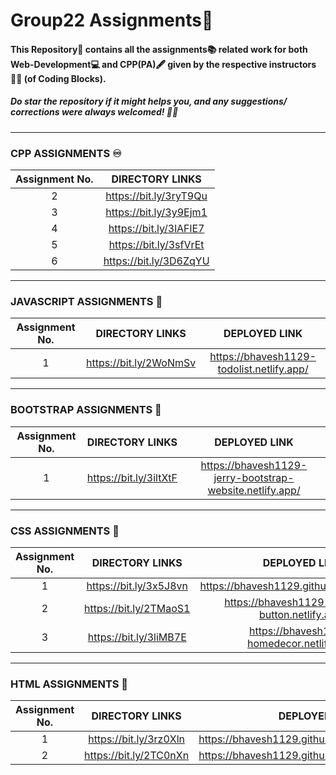 # Group22 Assignments:bookmark_tabs:

#### This Repository📁 contains all the assignments:books: related work for both Web-Development:computer: and CPP(PA):fountain_pen: given by the respective instructors	:man_technologist: (of Coding Blocks).
##### Do star the repository if it might helps you, and any suggestions/ corrections were always welcomed! :slightly_smiling_face::wink:

<hr/>

### CPP ASSIGNMENTS :infinity:
| Assignment No. | DIRECTORY LINKS |
| :---:   | :-: |
| 2 | https://bit.ly/3ryT9Qu |
| 3 | https://bit.ly/3y9Ejm1 |
| 4 | https://bit.ly/3lAFlE7 |
| 5 | https://bit.ly/3sfVrEt |
| 6 | https://bit.ly/3D6ZqYU |

<hr/>

### JAVASCRIPT ASSIGNMENTS :rocket:
| Assignment No. | DIRECTORY LINKS | DEPLOYED LINK |
| :---:   | :-: | :-: |
| 1 | https://bit.ly/2WoNmSv | https://bhavesh1129-todolist.netlify.app/ |

<hr />

### BOOTSTRAP ASSIGNMENTS 🏹
| Assignment No. | DIRECTORY LINKS | DEPLOYED LINK |
| :---:   | :-: | :-: |
| 1 | https://bit.ly/3iltXtF | https://bhavesh1129-jerry-bootstrap-website.netlify.app/ |

<hr/>

### CSS ASSIGNMENTS :dart:
| Assignment No. | DIRECTORY LINKS | DEPLOYED LINK |
| :---:   | :-: | :-: |
| 1 | https://bit.ly/3x5J8vn | https://bhavesh1129.github.io/PhoneBook/ |
| 2 | https://bit.ly/2TMaoS1 | https://bhavesh1129-animated-button.netlify.app/ |
| 3 | https://bit.ly/3liMB7E | https://bhavesh1129-homedecor.netlify.app/ |

<hr/>

### HTML ASSIGNMENTS :jigsaw:
| Assignment No. | DIRECTORY LINKS | DEPLOYED LINK |
| :---:   | :-: | :-: |
| 1 | https://bit.ly/3rz0Xln | https://bhavesh1129.github.io/Web_Assignment1/ |
| 2 | https://bit.ly/2TC0nXn | https://bhavesh1129.github.io/Web_Assignment1/ |
